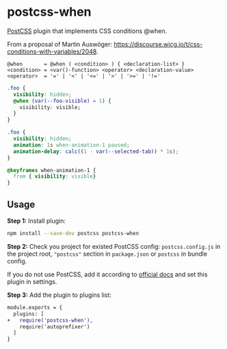 # postcss-when

[PostCSS] plugin that implements CSS conditions @when.

From a proposal of Martin Auswöger: https://discourse.wicg.io/t/css-conditions-with-variables/2048.


```
@when       = @when ( <condition> ) { <declaration-list> }
<condition> = <var()-function> <operator> <declaration-value>
<operator>  = '=' | '<' | '<=' | '>' | '>=' | '!='
```


[PostCSS]: https://github.com/postcss/postcss

```css
.foo {
  visibility: hidden;
  @when (var(--foo-visible) = 1) {
    visibility: visible;
  }
}
```

```css
.foo {
  visibility: hidden;
  animation: 1s when-animation-1 paused;
  animation-delay: calc((1 - var(--selected-tab)) * 1s);
}

@keyframes when-animation-1 {
  from { visibility: visible}
}
```

## Usage

**Step 1:** Install plugin:

```sh
npm install --save-dev postcss postcss-when
```

**Step 2:** Check you project for existed PostCSS config: `postcss.config.js`
in the project root, `"postcss"` section in `package.json`
or `postcss` in bundle config.

If you do not use PostCSS, add it according to [official docs]
and set this plugin in settings.

**Step 3:** Add the plugin to plugins list:

```diff
module.exports = {
  plugins: [
+   require('postcss-when'),
    require('autoprefixer')
  ]
}
```

[official docs]: https://github.com/postcss/postcss#usage
